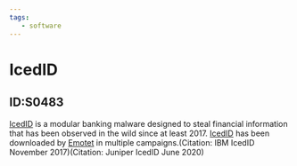 ```yaml
---
tags:
   - software
---
```

# IcedID
## ID:S0483
[IcedID](software/S0483) is a modular banking malware designed to steal financial information that has been observed in the wild since at least 2017.  [IcedID](software/S0483)  has been downloaded by [Emotet](software/S0367) in multiple campaigns.(Citation: IBM IcedID November 2017)(Citation: Juniper IcedID June 2020)
